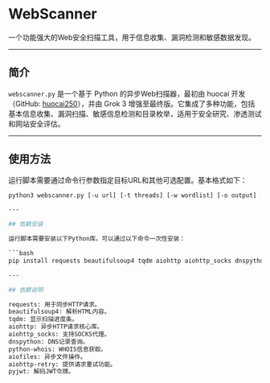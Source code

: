 # WebScanner

一个功能强大的Web安全扫描工具，用于信息收集、漏洞检测和敏感数据发现。

---

## 简介

`webscanner.py` 是一个基于 Python 的异步Web扫描器，最初由 huocai 开发（GitHub: [huocai250](https://www.github.com/huocai250)），并由 Grok 3 增强至最终版。它集成了多种功能，包括基本信息收集、漏洞扫描、敏感信息检测和目录枚举，适用于安全研究、渗透测试和网站安全评估。

---

## 使用方法

运行脚本需要通过命令行参数指定目标URL和其他可选配置。基本格式如下：

```bash
python3 webscanner.py [-u url] [-t threads] [-w wordlist] [-o output] [-v] [-p proxy] [-r rate] [-s] [--no-robots] [--retries retries] [--custom-wordlist file]```

---

## 依赖安装

运行脚本需要安装以下Python库。可以通过以下命令一次性安装：

```bash
pip install requests beautifulsoup4 tqdm aiohttp aiohttp_socks dnspython python-whois aiofiles aiohttp-retry pyjwt```

---

## 依赖说明

requests: 用于同步HTTP请求。
beautifulsoup4: 解析HTML内容。
tqdm: 显示扫描进度条。
aiohttp: 异步HTTP请求核心库。
aiohttp_socks: 支持SOCKS代理。
dnspython: DNS记录查询。
python-whois: WHOIS信息获取。
aiofiles: 异步文件操作。
aiohttp-retry: 提供请求重试功能。
pyjwt: 解码JWT令牌。
